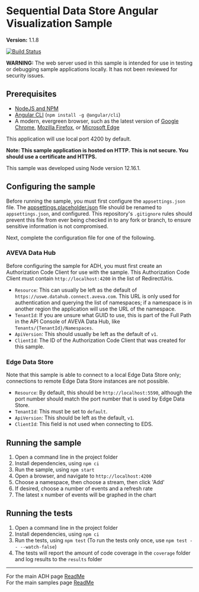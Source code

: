 # Sequential Data Store Angular Visualization Sample

**Version:** 1.1.8

[![Build Status](https://dev.azure.com/osieng/engineering/_apis/build/status/product-readiness/SDS/aveva.sample-sds-visualization-angular?branchName=main)](https://dev.azure.com/osieng/engineering/_build/latest?definitionId=2686&branchName=main)

**WARNING:** The web server used in this sample is intended for use in testing or debugging sample applications locally. It has not been reviewed for security issues.

## Prerequisites

- [NodeJS and NPM](https://nodejs.org/en/)
- [Angular CLI](https://cli.angular.io/) (`npm install -g @angular/cli`)
- A modern, evergreen browser, such as the latest version of [Google Chrome](https://www.google.com/chrome/), [Mozilla Firefox](https://www.mozilla.org/firefox/), or [Microsoft Edge](https://www.microsoft.com/edge)

This application will use local port 4200 by default.

**Note: This sample application is hosted on HTTP. This is not secure. You should use a certificate and HTTPS.**

This sample was developed using Node version 12.16.1.

## Configuring the sample

Before running the sample, you must first configure the `appsettings.json` file. The [appsettings.placeholder.json](src/app/appsettings.placeholder.json) file should be renamed to `appsettings.json`, and configured. This repository's `.gitignore` rules should prevent this file from ever being checked in to any fork or branch, to ensure sensitive information is not compromised.

Next, complete the configuration file for one of the following.

### AVEVA Data Hub

Before configuring the sample for ADH, you must first create an Authorization Code Client for use with the sample. This Authorization Code Client must contain `http://localhost:4200` in the list of RedirectUris.

- `Resource`: This can usually be left as the default of `https://uswe.datahub.connect.aveva.com`. This URL is only used for authentication and querying the list of namespaces; if a namespace is in another region the application will use the URL of the namespace.
- `TenantId`: If you are unsure what GUID to use, this is part of the Full Path in the API Console of AVEVA Data Hub, like `Tenants/{TenantId}/Namespaces`.
- `ApiVersion`: This should usually be left as the default of `v1`.
- `ClientId`: The ID of the Authorization Code Client that was created for this sample.

### Edge Data Store

Note that this sample is able to connect to a local Edge Data Store only; connections to remote Edge Data Store instances are not possible.

- `Resource`: By default, this should be `http://localhost:5590`, although the port number should match the port number that is used by Edge Data Store.
- `TenantId`: This must be set to `default`.
- `ApiVersion`: This should be left as the default, `v1`.
- `ClientId`: This field is not used when connecting to EDS.

## Running the sample

1. Open a command line in the project folder
1. Install dependencies, using `npm ci`
1. Run the sample, using `npm start`
1. Open a browser, and navigate to `http://localhost:4200`
1. Choose a namespace, then choose a stream, then click 'Add'
1. If desired, choose a number of events and a refresh rate
1. The latest x number of events will be graphed in the chart

## Running the tests

1. Open a command line in the project folder
1. Install dependencies, using `npm ci`
1. Run the tests, using `npm test` (To run the tests only once, use `npm test -- --watch-false`)
1. The tests will report the amount of code coverage in the `coverage` folder and log results to the `results` folder

---

For the main ADH page [ReadMe](https://github.com/osisoft/OSI-Samples-OCS)  
For the main samples page [ReadMe](https://github.com/osisoft/OSI-Samples)
